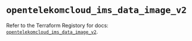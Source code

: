 # `opentelekomcloud_ims_data_image_v2`

Refer to the Terraform Registory for docs: [`opentelekomcloud_ims_data_image_v2`](https://registry.terraform.io/providers/opentelekomcloud/opentelekomcloud/1.35.4/docs/resources/ims_data_image_v2).
